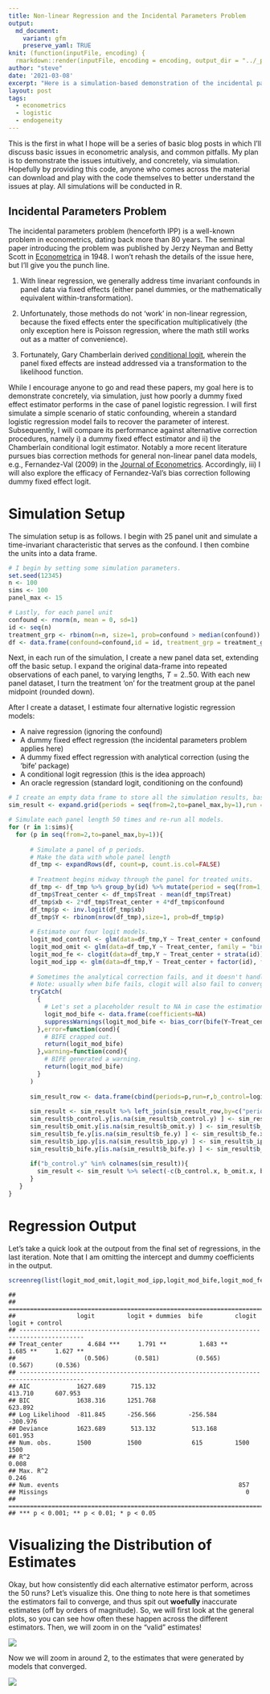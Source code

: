 ```yaml
---
title: Non-linear Regression and the Incidental Parameters Problem
output:
  md_document:
    variant: gfm
    preserve_yaml: TRUE
knit: (function(inputFile, encoding) {
  rmarkdown::render(inputFile, encoding = encoding, output_dir = "../_posts") })
author: "steve"
date: '2021-03-08'
excerpt: "Here is a simulation-based demonstration of the incidental parameters problem with logistic regression."
layout: post
tags:
  - econometrics
  - logistic
  - endogeneity
---
```


This is the first in what I hope will be a series of basic blog posts in
which I’ll discuss basic issues in econometric analysis, and common
pitfalls. My plan is to demonstrate the issues intuitively, and
concretely, via simulation. Hopefully by providing this code, anyone who
comes across the material can download and play with the code themselves
to better understand the issues at play. All simulations will be
conducted in R.

## Incidental Parameters Problem

The incidental parameters problem (henceforth IPP) is a well-known
problem in econometrics, dating back more than 80 years. The seminal
paper introducing the problem was published by Jerzy Neyman and Betty
Scott in
[Econometrica](https://www.jstor.org/stable/1914288?seq=1 "Econometrica")
in 1948. I won’t rehash the details of the issue here, but I’ll give you
the punch line.

1.  With linear regression, we generally address time invariant
    confounds in panel data via fixed effects (either panel dummies, or
    the mathematically equivalent within-transformation).

2.  Unfortunately, those methods do not ‘work’ in non-linear regression,
    because the fixed effects enter the specification multiplicatively
    (the only exception here is Poisson regression, where the math still
    works out as a matter of convenience).

3.  Fortunately, Gary Chamberlain derived [conditional
    logit](https://www.jstor.org/stable/2297110?seq=1 "conditional logit"),
    wherein the panel fixed effects are instead addressed via a
    transformation to the likelihood function.

While I encourage anyone to go and read these papers, my goal here is to
demonstrate concretely, via simulation, just how poorly a dummy fixed
effect estimator performs in the case of panel logistic regression. I
will first simulate a simple scenario of static confounding, wherein a
standard logistic regression model fails to recover the parameter of
interest. Subsequently, I will compare its performance against
alternative correction procedures, namely i) a dummy fixed effect
estimator and ii) the Chamberlain conditional logit estimator. Notably a
more recent literature pursues bias correction methods for general
non-linear panel data models, e.g., Fernandez-Val (2009) in the [Journal
of
Econometrics](https://www.sciencedirect.com/science/article/pii/S0304407609000463 "Journal of Econometrics").
Accordingly, iii) I will also explore the efficacy of Fernandez-Val’s
bias correction following dummy fixed effect logit.

# Simulation Setup

The simulation setup is as follows. I begin with 25 panel unit and
simulate a time-invariant characteristic that serves as the confound. I
then combine the units into a data frame.

``` r
# I begin by setting some simulation parameters.
set.seed(12345)
n <- 100
sims <- 100
panel_max <- 15

# Lastly, for each panel unit
confound <- rnorm(n, mean = 0, sd=1)
id <- seq(n)
treatment_grp <- rbinom(n=n, size=1, prob=confound > median(confound))
df <- data.frame(confound=confound,id = id, treatment_grp = treatment_grp)
```

Next, in each run of the simulation, I create a new panel data set,
extending off the basic setup. I expand the original data-frame into
repeated observations of each panel, to varying lengths, *T* = 2..50.
With each new panel dataset, I turn the treatment ‘on’ for the treatment
group at the panel midpoint (rounded down).

After I create a dataset, I estimate four alternative logistic
regression models:

-   A naive regression (ignoring the confound)
-   A dummy fixed effect regression (the incidental parameters problem
    applies here)
-   A dummy fixed effect regression with analytical correction (using
    the ‘bife’ package)
-   A conditional logit regression (this is the idea approach)
-   An oracle regression (standard logit, conditioning on the confound)

``` r
# I create an empty data frame to store all the simulation results, based on the simulation paramters 
sim_result <- expand.grid(periods = seq(from=2,to=panel_max,by=1),run = seq(sims))

# Simulate each panel length 50 times and re-run all models. 
for (r in 1:sims){
  for (p in seq(from=2,to=panel_max,by=1)){
    
      # Simulate a panel of p periods.
      # Make the data with whole panel length
      df_tmp <- expandRows(df, count=p, count.is.col=FALSE)
      
      # Treatment begins midway through the panel for treated units.
      df_tmp <- df_tmp %>% group_by(id) %>% mutate(period = seq(from=1,to=p,by=1)) %>% mutate(Treat = (period > floor((p+1)/2))*treatment_grp) %>% arrange(treatment_grp,id,period) %>% select(-c(treatment_grp))
      df_tmp$Treat_center <- df_tmp$Treat - mean(df_tmp$Treat)
      df_tmp$xb <- 2*df_tmp$Treat_center + 4*df_tmp$confound
      df_tmp$p <- inv.logit(df_tmp$xb)
      df_tmp$Y <- rbinom(nrow(df_tmp),size=1, prob=df_tmp$p)
      
      # Estimate our four logit models.
      logit_mod_control <- glm(data=df_tmp,Y ~ Treat_center + confound, family = "binomial")
      logit_mod_omit <- glm(data=df_tmp,Y ~ Treat_center, family = "binomial")
      logit_mod_fe <- clogit(data=df_tmp,Y ~ Treat_center + strata(id))
      logit_mod_ipp <- glm(data=df_tmp,Y ~ Treat_center + factor(id), family = "binomial")
      
      # Sometimes the analytical correction fails, and it doesn't handle it well.
      # Note: usually when bife fails, clogit will also fail to converge and reports NA.
      tryCatch(
        {
          # Let's set a placeholder result to NA in case the estimation fails.
          logit_mod_bife <- data.frame(coefficients=NA)
          suppressWarnings(logit_mod_bife <- bias_corr(bife(Y~Treat_center | id,data=df_tmp)))
        },error=function(cond){
          # BIFE crapped out.
          return(logit_mod_bife)
        },warning=function(cond){
          # BIFE generated a warning.
          return(logit_mod_bife)
        }
      )
      
      sim_result_row <- data.frame(cbind(periods=p,run=r,b_control=logit_mod_control$coefficients[2],b_omit=logit_mod_omit$coefficients[2],b_fe=logit_mod_fe$coefficients[1],b_ipp=logit_mod_ipp$coefficients[2],b_bife=logit_mod_bife$coefficients[1]))
      
      sim_result <- sim_result %>% left_join(sim_result_row,by=c("periods","run"))
      sim_result$b_control.y[is.na(sim_result$b_control.y) ] <- sim_result$b_control.x[ is.na(sim_result$b_control.y)]
      sim_result$b_omit.y[is.na(sim_result$b_omit.y) ] <- sim_result$b_omit.x[ is.na(sim_result$b_omit.y)]
      sim_result$b_fe.y[is.na(sim_result$b_fe.y) ] <- sim_result$b_fe.x[ is.na(sim_result$b_fe.y)]
      sim_result$b_ipp.y[is.na(sim_result$b_ipp.y) ] <- sim_result$b_ipp.x[ is.na(sim_result$b_ipp.y)]
      sim_result$b_bife.y[is.na(sim_result$b_bife.y) ] <- sim_result$b_bife.x[ is.na(sim_result$b_bife.y)]
      
      if("b_control.y" %in% colnames(sim_result)){
        sim_result <- sim_result %>% select(-c(b_control.x, b_omit.x, b_fe.x, b_ipp.x,b_bife.x)) %>% rename(b_control=b_control.y, b_omit = b_omit.y, b_fe = b_fe.y, b_ipp = b_ipp.y, b_bife = b_bife.y)
      }
   }
}
```

# Regression Output

Let’s take a quick look at the outpout from the final set of
regressions, in the last iteration. Note that I am omitting the
intercept and dummy coefficients in the output.

``` r
screenreg(list(logit_mod_omit,logit_mod_ipp,logit_mod_bife,logit_mod_fe,logit_mod_control),digits=3,omit.coef=c("factor|Intercept|confound"),custom.model.names=c("logit","logit + dummies","bife","clogit","logit + control"))
```

    ## 
    ## ========================================================================================
    ##                 logit         logit + dummies  bife         clogit       logit + control
    ## ----------------------------------------------------------------------------------------
    ## Treat_center       4.684 ***     1.791 **         1.683 **     1.685 **     1.627 **    
    ##                   (0.506)       (0.581)          (0.565)      (0.567)      (0.536)      
    ## ----------------------------------------------------------------------------------------
    ## AIC             1627.689       715.132                       413.710      607.953       
    ## BIC             1638.316      1251.768                                    623.892       
    ## Log Likelihood  -811.845      -256.566         -256.584                  -300.976       
    ## Deviance        1623.689       513.132          513.168                   601.953       
    ## Num. obs.       1500          1500              615         1500         1500           
    ## R^2                                                            0.008                    
    ## Max. R^2                                                       0.246                    
    ## Num. events                                                  857                        
    ## Missings                                                       0                        
    ## ========================================================================================
    ## *** p < 0.001; ** p < 0.01; * p < 0.05

# Visualizing the Distribution of Estimates

Okay, but how consistently did each alternative estimator perform,
across the 50 runs? Let’s visualize this. One thing to note here is that
sometimes the estimators fail to converge, and thus spit out
**woefully** inaccurate estimates (off by orders of magnitude). So, we
will first look at the general plots, so you can see how often these
happen across the different estimators. Then, we will zoom in on the
“valid” estimates!

![](/Users/gburtch/Documents/GitHub/gburtch.github.io/_posts/logit-ipp_files/figure-gfm/plots-1.png)<!-- -->

Now we will zoom in around 2, to the estimates that were generated by
models that converged.

![](/Users/gburtch/Documents/GitHub/gburtch.github.io/_posts/logit-ipp_files/figure-gfm/plots_trunc-1.png)<!-- -->
